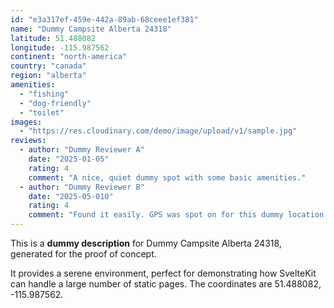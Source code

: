 ```yaml
---
id: "e3a317ef-459e-442a-89ab-68ceee1ef381"
name: "Dummy Campsite Alberta 24318"
latitude: 51.488082
longitude: -115.987562
continent: "north-america"
country: "canada"
region: "alberta"
amenities:
  - "fishing"
  - "dog-friendly"
  - "toilet"
images:
  - "https://res.cloudinary.com/demo/image/upload/v1/sample.jpg"
reviews:
  - author: "Dummy Reviewer A"
    date: "2025-01-05"
    rating: 4
    comment: "A nice, quiet dummy spot with some basic amenities."
  - author: "Dummy Reviewer B"
    date: "2025-05-010"
    rating: 4
    comment: "Found it easily. GPS was spot on for this dummy location."
---
```


This is a **dummy description** for Dummy Campsite Alberta 24318, generated for the proof of concept.

It provides a serene environment, perfect for demonstrating how SvelteKit can handle a large number of static pages. The coordinates are 51.488082, -115.987562.
